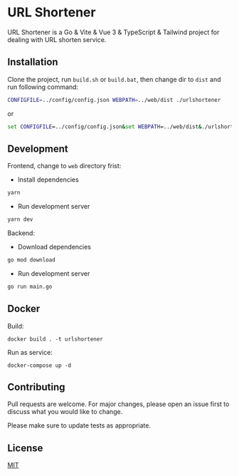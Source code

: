 # URL Shortener

URL Shortener is a Go & Vite & Vue 3 & TypeScript & Tailwind project for dealing with URL shorten service.

## Installation

Clone the project, run `build.sh` or `build.bat`, then change dir to `dist` and run following command:

```bash
CONFIGFILE=../config/config.json WEBPATH=../web/dist ./urlshortener
```

or

```bat
set CONFIGFILE=../config/config.json&set WEBPATH=../web/dist&./urlshortener&set CONFIGFILE=&set WEBPATH=
```

## Development

Frontend, change to `web` directory frist:

- Install dependencies

```bash
yarn
```

- Run development server

```bash
yarn dev
```

Backend:

- Download dependencies

```bash
go mod download
```

- Run development server

```bash
go run main.go
```

## Docker

Build:

```
docker build . -t urlshortener
```

Run as service:

```
docker-compose up -d
```

## Contributing
Pull requests are welcome. For major changes, please open an issue first to discuss what you would like to change.

Please make sure to update tests as appropriate.

## License
[MIT](LICENSE.md)
